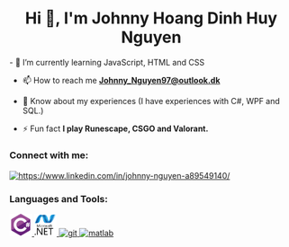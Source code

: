 <h1 align="center">Hi 👋, I'm Johnny Hoang Dinh Huy Nguyen</h1>
- 🌱 I’m currently learning JavaScript, HTML and CSS

- 📫 How to reach me **Johnny_Nguyen97@outlook.dk**

- 📄 Know about my experiences (I have experiences with C#, WPF and SQL.)

- ⚡ Fun fact **I play Runescape, CSGO and Valorant.**

<h3 align="left">Connect with me:</h3>
<p align="left">
<a href="https://linkedin.com/in/https://www.linkedin.com/in/johnny-nguyen-a89549140/" target="blank"><img align="center" src="https://raw.githubusercontent.com/rahuldkjain/github-profile-readme-generator/master/src/images/icons/Social/linked-in-alt.svg" alt="https://www.linkedin.com/in/johnny-nguyen-a89549140/" height="30" width="40" /></a>
</p>

<h3 align="left">Languages and Tools:</h3>
<p align="left"> <a href="https://www.w3schools.com/cs/" target="_blank" rel="noreferrer"> <img src="https://raw.githubusercontent.com/devicons/devicon/master/icons/csharp/csharp-original.svg" alt="csharp" width="40" height="40"/> </a> <a href="https://dotnet.microsoft.com/" target="_blank" rel="noreferrer"> <img src="https://raw.githubusercontent.com/devicons/devicon/master/icons/dot-net/dot-net-original-wordmark.svg" alt="dotnet" width="40" height="40"/> </a> <a href="https://git-scm.com/" target="_blank" rel="noreferrer"> <img src="https://www.vectorlogo.zone/logos/git-scm/git-scm-icon.svg" alt="git" width="40" height="40"/> </a> <a href="https://www.mathworks.com/" target="_blank" rel="noreferrer"> <img src="https://upload.wikimedia.org/wikipedia/commons/2/21/Matlab_Logo.png" alt="matlab" width="40" height="40"/> </a> </p>

